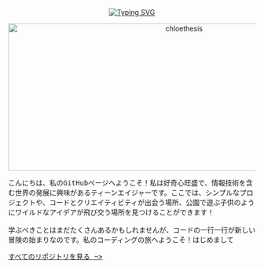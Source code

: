 <div align="center">
  <a href="https://github.com/chloethesis?tab=repositories">
    <img src="https://readme-typing-svg.demolab.com?font=Consolas&pause=1000&color=00ff00&width=435&lines=やあやあ、ようこそ (⁠´⁠ε⁠｀⁠⁠)" alt="Typing SVG" />
  </a>
</div>

<p align="center">
<img src="https://socialify.git.ci/chloethesis/chloethesis/image?description=1&descriptionEditable=Adventurer+Rank+S&font=Source%20Code%20Pro&name=1&pattern=Circuit%20Board&theme=Dark" alt="chloethesis" width="700" height="300" />
</p>

<p>
  <samp>
こんにちは、私のGitHubページへようこそ！私は好奇心旺盛で、情報技術を含む世界の発展に興味があるティーンエイジャーです。ここでは、シンプルなプロジェクトや、コードとクリエイティビティが出会う場所、公園で遊ぶ子供のようにワイルドなアイデアが飛び交う場所を見つけることができます！
<br> 
<br>
学ぶべきことはまだたくさんあるかもしれませんが、コードの一行一行が新しい冒険の始まりなのです。私のコーディングの旅へようこそ！はじめまして
</samp>
</p>

<div align="left">
  <p>
    <samp>
<a href="https://github.com/chloethesis?tab=repositories">すべてのリポジトリを見る ~></a>
    </samp>
</p>
</div>
